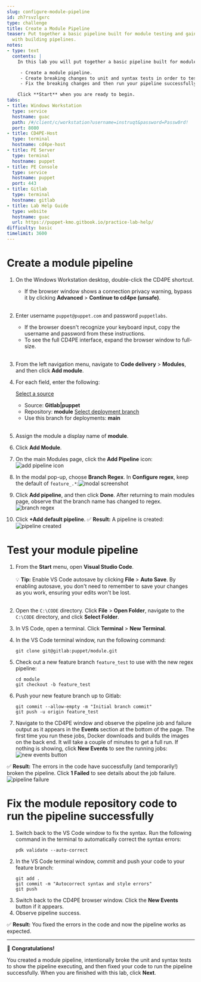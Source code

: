 ```yaml
---
slug: configure-module-pipeline
id: zh7rsvzlgxrc
type: challenge
title: Create a Module Pipeline
teaser: Put together a basic pipeline built for module testing and gain a familiarity
  with building pipelines.
notes:
- type: text
  contents: |
    In this lab you will put together a basic pipeline built for module testing and gain a familiarity with building pipelines. You will:

     - Create a module pipeline.
     - Create breaking changes to unit and syntax tests in order to test your pipeline.
     - Fix the breaking changes and then run your pipeline successfully.

    Click **Start** when you are ready to begin.
tabs:
- title: Windows Workstation
  type: service
  hostname: guac
  path: /#/client/c/workstation?username=instruqt&password=Passw0rd!
  port: 8080
- title: CD4PE-Host
  type: terminal
  hostname: cd4pe-host
- title: PE Server
  type: terminal
  hostname: puppet
- title: PE Console
  type: service
  hostname: puppet
  port: 443
- title: Gitlab
  type: terminal
  hostname: gitlab
- title: Lab Help Guide
  type: website
  hostname: guac
  url: https://puppet-kmo.gitbook.io/practice-lab-help/
difficulty: basic
timelimit: 3600
---
```

Create a module pipeline
========

1. On the Windows Workstation desktop, double-click the CD4PE shortcut.
     - If the browser window shows a connection privacy warning, bypass it by clicking **Advanced** > **Continue to cd4pe (unsafe)**.<br><br>
1. Enter username `puppet@puppet.com` and password `puppetlabs`.
    - If the browser doesn't recognize your keyboard input, copy the username and password from these instructions.
    - To see the full CD4PE interface, expand the browser window to full-size.<br><br>
1. From the left navigation menu, navigate to **Code delivery** > **Modules**, and then click **Add module**.
1. For each field, enter the following:

    <u>Select a source</u>
      - Source: **Gitlab|puppet**
      - Repository: **module**
    <u>Select deployment branch</u>
      - Use this branch for deployments: **main**<br><br>

1. Assign the module a display name of **module**.
1. Click **Add Module**.
1. On the main Modules page, click the **Add Pipeline** icon:![add pipeline icon](https://storage.googleapis.com/instruqt-images/PE501-Continuously%20Deliver/Lab2.0-1-1.png)
1. In the modal pop-up, choose **Branch Regex**. In **Configure regex**, keep the default of `feature_.*`:![modal screenshot](https://storage.googleapis.com/instruqt-images/PE501-Continuously%20Deliver/Lab2.0-2-2.png)
1. Click **Add pipeline**, and then click **Done**. After returning to main modules page, observe that the branch name has changed to regex.![branch regex](https://storage.googleapis.com/instruqt-images/PE501-Continuously%20Deliver/Lab2.0-3-2.png)
1. Click **+Add default pipeline**.
✅   **Result:** A pipeline is created: ![pipeline created](https://storage.googleapis.com/instruqt-images/PE501-Continuously%20Deliver/lab2.0-pipeline-created.png)

Test your module pipeline
========

1. From the **Start** menu, open **Visual Studio Code**.<br><br>
    💡 **Tip:** Enable VS Code autosave by clicking **File** > **Auto Save**. By enabling autosave, you don't need to remember to save your changes as you work, ensuring your edits won't be lost.<br><br>

1. Open the `C:\CODE` directory. Click **File** > **Open Folder**, navigate to the `C:\CODE` directory, and click **Select Folder**.
1. In VS Code, open a terminal. Click **Terminal** > **New Terminal**.
1. In the VS Code terminal window, run the following command:
    ```
    git clone git@gitlab:puppet/module.git
    ```
1. Check out a new feature branch `feature_test` to use with the new regex pipeline:
    ```
    cd module
    git checkout -b feature_test
    ```

1. Push your new feature branch up to Gitlab:
    ```
    git commit --allow-empty -m "Initial branch commit"
    git push -u origin feature_test
    ```

1. Navigate to the CD4PE window and observe the pipeline job and failure output as it appears in the **Events** section at the bottom of the page. The first time you run these jobs, Docker downloads and builds the images on the back end. It will take a couple of minutes to get a full run. If nothing is showing, click **New Events** to see the running jobs: ![new events button](https://storage.googleapis.com/instruqt-images/PE501-Continuously%20Deliver/new-events.png)

✅   **Result:** The errors in the code have successfully (and temporarily!) broken the pipeline. Click **1 Failed** to see details about the job failure. ![pipeline failure](https://storage.googleapis.com/instruqt-images/PE501-Continuously%20Deliver/lab2.0-job-failure.png)

Fix the module repository code to run the pipeline successfully
========

1. Switch back to the VS Code window to fix the syntax.  Run the following command in the terminal to automatically correct the syntax errors:
    ```
    pdk validate --auto-correct
    ```
1. In the VS Code terminal window, commit and push your code to your feature branch:
    ```
    git add .
    git commit -m "Autocorrect syntax and style errors"
    git push
    ```
1. Switch back to the CD4PE browser window. Click the **New Events** button if it appears.
1. Observe pipeline success.

✅   **Result:** You fixed the errors in the code and now the pipeline works as expected.

----------

🎈 **Congratulations!**

You created a module pipeline, intentionally broke the unit and syntax tests to show the pipeline executing, and then fixed your code to run the pipeline successfully. When you are finished with this lab, click **Next**.